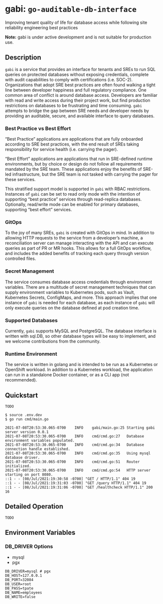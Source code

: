 # gabi: `go-auditable-db-interface`

Improving tenant quality of life for database access while following site reliability engineering best practices

**Note:** gabi is under active development and is not suitable for production use.

## Description

`gabi` is a service that provides an interface for tenants and SREs to run SQL queries on protected databases without exposing credentials, complete with audit capabilities to comply with certifications (i.e. SOC-2). Organizations that adopt SRE best practices are often found walking a tight line between developer happiness and full regulatory compliance. One common area of conflict is around database access. Developers are familiar with read and write access during their project work, but find production restrictions on databases to be frustrating and time consuming. `gabi` attempts to bridge the gap between SRE needs and developer needs by providing an auditable, secure, and available interface to query databases.

### Best Practice vs Best Effort

“Best Practice” applications are applications that are fully onboarded according to SRE best practices, with the end result of SREs taking responsibility for service health (i.e. carrying the pager). 

“Best Effort” applications are applications that run in SRE-defined runtime environments, but by choice or design do not follow all requirements mandated by the SRE team. These applications enjoy the benefits of SRE-led infrastructure, but the SRE team is not tasked with carrying the pager for these services. 

This stratified support model is supported in `gabi` with RBAC restrictions. Instances of `gabi` can be set to read only mode with the intention of supporting “best practice” services through read-replica databases. Optionally, read/write mode can be enabled for primary databases, supporting “best effort” services. 

### GitOps

To the joy of many SREs, `gabi` is created with GitOps in mind. In addition to allowing HTTP requests to the service from a developer’s machine, a reconciliation server can manage interacting with the API and can execute queries as part of PR or MR hooks. This allows for a full GitOps workflow, and includes the added benefits of tracking each query through version controlled files.

### Secret Management

The service consumes database access credentials through environment variables. There are a multitude of secret management techniques that can supply environment variables to Kubernetes pods, such as Vault, Kubernetes Secrets, ConfigMaps, and more. This approach implies that one instance of `gabi` is needed for each database, as each instance of `gabi` will only execute queries on the database defined at pod creation time.

### Supported Databases

Currently, `gabi` supports MySQL and PostgreSQL. The database interface is written with sql.DB, so other database types will be easy to implement, and we welcome contributions from the community.

### Runtime Environment

The service is written in golang and is intended to be run as a Kubernetes or OpenShift workload. In addition to a Kubernetes workload, the application can run in a standalone Docker container, or as a CLI app (not recommended).

## Quickstart

`TODO`

```
$ source .env.dev
$ go run cmd/main.go

2021-07-08T20:53:30.065-0700	INFO	gabi/main.go:25	Starting gabi server version 0.0.1
2021-07-08T20:53:30.065-0700	INFO	cmd/cmd.go:27	Database environment variables populated.
2021-07-08T20:53:30.065-0700	INFO	cmd/cmd.go:34	Database connection handle established.
2021-07-08T20:53:30.065-0700	INFO	cmd/cmd.go:35	Using mysql database driver.
2021-07-08T20:53:30.065-0700	INFO	cmd/cmd.go:51	Router initialized.
2021-07-08T20:53:30.065-0700	INFO	cmd/cmd.go:54	HTTP server starting on port 8080.
::1 - - [08/Jul/2021:19:30:58 -0700] "GET / HTTP/1.1" 404 19
::1 - - [08/Jul/2021:19:31:03 -0700] "GET /query HTTP/1.1" 404 19
::1 - - [08/Jul/2021:19:31:06 -0700] "GET /healthcheck HTTP/1.1" 200 16

```

## Detailed Operation

`TODO`

## Environment Variables

### DB_DRIVER Options

* mysql
* pgx

```
DB_DRIVER=mysql # pgx
DB_HOST=127.0.0.1
DB_PORT=32084
DB_USER=root
DB_PASS=tpate
DB_NAME=employees
DB_WRITE=false
```


